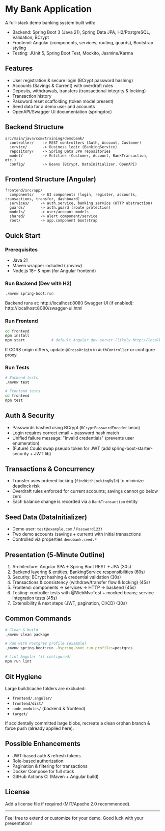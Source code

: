 # My Bank Application

A full-stack demo banking system built with:
- Backend: Spring Boot 3 (Java 21), Spring Data JPA, H2/PostgreSQL, Validation, BCrypt
- Frontend: Angular (components, services, routing, guards), Bootstrap styling
- Testing: JUnit 5, Spring Boot Test, Mockito, Jasmine/Karma

## Features
- User registration & secure login (BCrypt password hashing)
- Accounts (Savings & Current) with overdraft rules
- Deposits, withdrawals, transfers (transactional integrity & locking)
- Transaction history
- Password reset scaffolding (token model present)
- Seed data for a demo user and accounts
- OpenAPI/Swagger UI documentation (springdoc)

## Backend Structure
```
src/main/java/com/training/demobank/
  controller/    -> REST controllers (Auth, Account, Customer)
  service/       -> Business logic (BankingService)
  repository/    -> Spring Data JPA repositories
  model/         -> Entities (Customer, Account, BankTransaction, etc.)
  config/        -> Beans (BCrypt, DataInitializer, OpenAPI)
```

## Frontend Structure (Angular)
```
frontend/src/app/
  components/   -> UI components (login, register, accounts, transactions, transfer, dashboard)
  services/     -> auth.service, banking.service (HTTP abstraction)
  guards/       -> auth.guard (route protection)
  models/       -> user/account models
  shared/       -> alert component/service
  root/         -> app.component bootstrap
```

## Quick Start
### Prerequisites
- Java 21
- Maven wrapper included (./mvnw)
- Node.js 18+ & npm (for Angular frontend)

### Run Backend (Dev with H2)
```bash
./mvnw spring-boot:run
```
Backend runs at: http://localhost:8080
Swagger UI (if enabled): http://localhost:8080/swagger-ui.html

### Run Frontend
```bash
cd frontend
npm install
npm start            # default Angular dev server (likely http://localhost:4200)
```
If CORS origin differs, update `@CrossOrigin` in `AuthController` or configure proxy.

### Run Tests
```bash
# Backend tests
./mvnw test

# Frontend tests
cd frontend
npm test
```

## Auth & Security
- Passwords hashed using BCrypt (`BCryptPasswordEncoder` bean)
- Login requires correct email + password hash match
- Unified failure message: "Invalid credentials" (prevents user enumeration)
- (Future) Could swap pseudo token for JWT (add spring-boot-starter-security + JWT lib)

## Transactions & Concurrency
- Transfer uses ordered locking (`findWithLockingById`) to minimize deadlock risk
- Overdraft rules enforced for current accounts; savings cannot go below zero
- Each balance change is recorded via a `BankTransaction` entity

## Seed Data (DataInitializer)
- Demo user: `test@example.com` / `Password123!`
- Two demo accounts (savings + current) with initial transactions
- Controlled via properties `demobank.seed.*`

## Presentation (5‑Minute Outline)
1. Architecture: Angular SPA + Spring Boot REST + JPA (30s)
2. Backend layering & entities; BankingService responsibilities (60s)
3. Security: BCrypt hashing & credential validation (30s)
4. Transactions & consistency (withdraw/transfer flow & locking) (45s)
5. Frontend: components -> services -> HTTP -> backend (45s)
6. Testing: controller tests with @WebMvcTest + mocked beans; service integration tests (45s)
7. Extensibility & next steps (JWT, pagination, CI/CD) (30s)

## Common Commands
```bash
# Clean & build
./mvnw clean package

# Run with Postgres profile (example)
./mvnw spring-boot:run -Dspring-boot.run.profiles=postgres

# Lint Angular (if configured)
npm run lint
```

## Git Hygiene
Large build/cache folders are excluded:
- `frontend/.angular/`
- `frontend/dist/`
- `node_modules/` (backend & frontend)
- `target/`

If accidentally committed large blobs, recreate a clean orphan branch & force push (already applied here).

## Possible Enhancements
- JWT-based auth & refresh tokens
- Role-based authorization
- Pagination & filtering for transactions
- Docker Compose for full stack
- GitHub Actions CI (Maven + Angular build)

## License
Add a license file if required (MIT/Apache 2.0 recommended).

---
Feel free to extend or customize for your demo. Good luck with your presentation!

